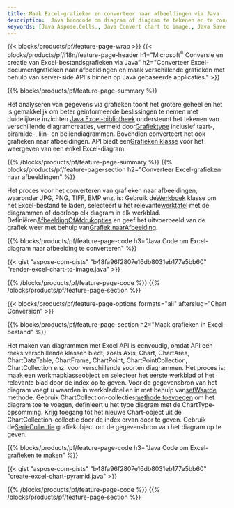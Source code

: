 ```yaml
---
title: Maak Excel-grafieken en converteer naar afbeeldingen via Java
description:  Java broncode om diagram of diagram te tekenen en te converteren in Microsoft Excel met behulp van de Java-bibliotheek.
keywords: [Java Aspose.Cells., Java Convert chart to image., Java Save chart to image., Java chart to image., create charts in Java., insert charts in Java., manage charts in Java]
---
```

{{< blocks/products/pf/feature-page-wrap >}}
{{< blocks/products/pf/i18n/feature-page-header h1="Microsoft<sup>&reg;</sup> Conversie en creatie van Excel-bestandsgrafieken via Java" h2="Converteer Excel-documentgrafieken naar afbeeldingen en maak verschillende grafieken met behulp van server-side API\'s binnen op Java gebaseerde applicaties." >}}


{{% blocks/products/pf/feature-page-summary %}}

 Het analyseren van gegevens via grafieken toont het grotere geheel en het is gemakkelijk om beter geïnformeerde beslissingen te nemen met duidelijkere inzichten.[Java Excel-bibliotheek](/cells/nl/java/) ondersteunt het tekenen van verschillende diagramcreaties, vermeld door[Grafiektype](https://reference.aspose.com/cells/java/com.aspose.cells/ChartType) inclusief taart-, piramide-, lijn- en bellendiagrammen. Bovendien converteert het ook grafieken naar afbeeldingen. API biedt een[Grafieken klasse](https://reference.aspose.com/cells/java/com.aspose.cells/Chart) voor het weergeven van een enkel Excel-diagram.

{{% /blocks/products/pf/feature-page-summary %}}
{{% blocks/products/pf/feature-page-section h2="Converteer Excel-grafieken naar afbeeldingen" %}}

 Het proces voor het converteren van grafieken naar afbeeldingen, waaronder JPG, PNG, TIFF, BMP enz. is: Gebruik de[Werkboek](https://reference.aspose.com/java/cells/com.aspose.cells/workbook) klasse om het Excel-bestand te laden, selecteert u het relevante[werktafel](https://reference.aspose.com/cells/java/com.aspose.cells/worksheet) met de diagrammen of doorloop elk diagram in elk werkblad. Definiëren[AfbeeldingOfAfdrukopties](https://reference.aspose.com/cells/java/com.aspose.cells/ImageOrPrintOptions) en geef het uitvoerbeeld van de grafiek weer met behulp van[Grafiek.naarAfbeelding](https://reference.aspose.com/cells/java/com.aspose.cells/chart#toImage(java.io.OutputStream,%20com.aspose.cells.ImageOrPrintOptions)).


{{% blocks/products/pf/feature-page-code h3="Java Code om Excel-diagram naar afbeelding te converteren" %}}

{{< gist "aspose-com-gists" "b48fa96f2807e16db8031eb177e5bb60" "render-excel-chart-to-image.java" >}}

{{% /blocks/products/pf/feature-page-code %}}
{{% /blocks/products/pf/feature-page-section %}}

{{< blocks/products/pf/feature-page-options formats="all" afterslug="Chart Conversion" >}}


{{% blocks/products/pf/feature-page-section h2="Maak grafieken in Excel-bestand" %}}

Het maken van diagrammen met Excel API is eenvoudig, omdat API een reeks verschillende klassen biedt, zoals Axis, Chart, ChartArea, ChartDataTable, ChartFrame, ChartPoint, ChartPointCollection, ChartCollection enz. voor verschillende soorten diagrammen. Het proces is: maak een werkmapklasseobject en selecteer het eerste werkblad of het relevante blad door de index op te geven. Voor de gegevensbron van het diagram voegt u waarden in werkbladcellen in met behulp van[setWaarde](https://reference.aspose.com/cells/java/com.aspose.cells/cell#Value) methode. Gebruik ChartCollection-collecties[methode toevoegen](https://reference.aspose.com/cells/java/com.aspose.cells/chartcollection#add(int,%20int,%20int,%20int,%20int) ) om het diagram toe te voegen, definieert u het type diagram met de ChartType-opsomming. Krijg toegang tot het nieuwe Chart-object uit de ChartCollection-collectie door de index ervan door te geven. Gebruik de[SerieCollectie](https://reference.aspose.com/cells/java/com.aspose.cells/SeriesCollection) grafiekobject om de gegevensbron van het diagram op te geven.

{{% blocks/products/pf/feature-page-code h3="Java Code om Excel-grafieken te maken" %}}

{{< gist "aspose-com-gists" "b48fa96f2807e16db8031eb177e5bb60" "create-excel-chart-pyramid.java" >}}

{{% /blocks/products/pf/feature-page-code %}}
{{% /blocks/products/pf/feature-page-section %}}
